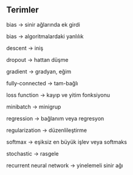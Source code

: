 ## Terimler

bias -> sinir ağlarında ek girdi

bias -> algoritmalardaki yanlılık

descent -> iniş

dropout ->  hattan düşme

gradient -> gradyan, eğim

fully-connected -> tam-bağlı

loss function ->  kayıp ve yitim fonksiyonu

minibatch -> minigrup

regression -> bağlanım veya regresyon

regularization -> düzenlileştirme

softmax -> eşiksiz en büyük işlev veya softmaks

stochastic -> rasgele

recurrent neural network -> yinelemeli sinir ağı
